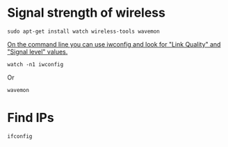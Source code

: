 # Signal strength of wireless

    sudo apt-get install watch wireless-tools wavemon 

[On the command line you can use iwconfig and look for "Link Quality" and "Signal level" values.](https://askubuntu.com/a/95685/471775)

    watch -n1 iwconfig

Or

    wavemon
    
# Find IPs

    ifconfig
